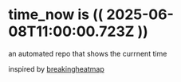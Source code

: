 # time_now is (( 2025-06-08T11:00:00.723Z ))

an automated repo that shows the currnent time

inspired by [breakingheatmap](https://github.com/breakingheatmap/breakingheatmap)